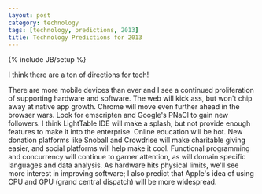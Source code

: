 ```yaml
---
layout: post
category: technology
tags: [technology, predictions, 2013]
title: Technology Predictions for 2013
---
```

{% include JB/setup %}

I think there are a ton of directions for tech! 

There are more mobile devices than ever and I see a continued proliferation of supporting hardware and software. 
The web will kick ass, but won't chip away at native app growth. 
Chrome will move even further ahead in the browser wars. Look for emscripten and Google's PNaCl to gain new followers. 
I think LightTable IDE will make a splash, but not provide enough features to make it into the enterprise. Online education will be hot. 
New donation platforms like Snoball and Crowdrise will make charitable giving easier, and social platforms will help make it cool. 
Functional programming and concurrency will continue to garner attention, as will domain specific languages and data analysis. 
As hardware hits physical limits, we'll see more interest in improving software; I also predict that Apple's idea of using CPU and GPU (grand central dispatch) will be more widespread.

